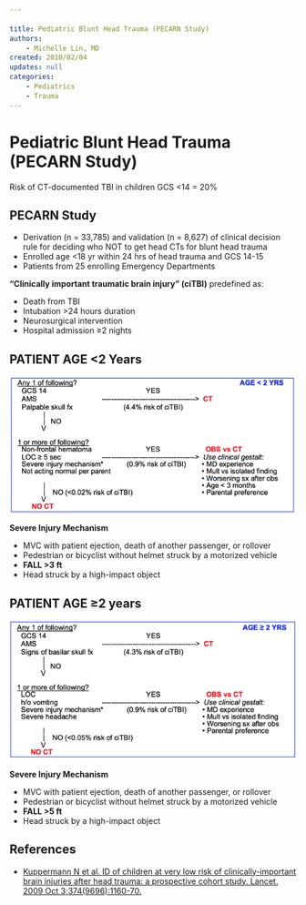 ```yaml
---

title: Pediatric Blunt Head Trauma (PECARN Study)
authors:
    - Michelle Lin, MD
created: 2010/02/04
updates: null
categories:
    - Pediatrics
    - Trauma
---
```


# Pediatric Blunt Head Trauma (PECARN Study)

Risk of CT-documented TBI in children GCS &lt;14 = 20% 

## PECARN Study

- Derivation (n = 33,785) and validation (n = 8,627) of clinical decision rule for deciding who NOT to get head CTs for blunt head trauma
- Enrolled age &lt;18 yr within 24 hrs of head trauma and GCS 14-15
- Patients from 25 enrolling Emergency Departments

**“Clinically important traumatic brain injury” (ciTBI)** predefined as:

- Death from TBI
- Intubation >24 hours duration
- Neurosurgical intervention
- Hospital admission ≥2 nights

## PATIENT AGE &lt;2 Years 

![](image-1.png)

**Severe Injury Mechanism**

- MVC with patient ejection, death of another passenger, or rollover
- Pedestrian or bicyclist without helmet struck by a motorized vehicle
- **FALL >3 ft**
- Head struck by a high-impact object

## PATIENT AGE ≥2 years

![](image-2.png)

**Severe Injury Mechanism**

- MVC with patient ejection, death of another passenger, or rollover
- Pedestrian or bicyclist without helmet struck by a motorized vehicle
- **FALL >5 ft**
- Head struck by a high-impact object

## References

- [Kuppermann N et al. ID of children at very low risk of clinically-important brain injuries after head trauma: a prospective cohort study. Lancet. 2009 Oct 3;374(9696):1160-70.](http://www.ncbi.nlm.nih.gov/pubmed/19758692)
